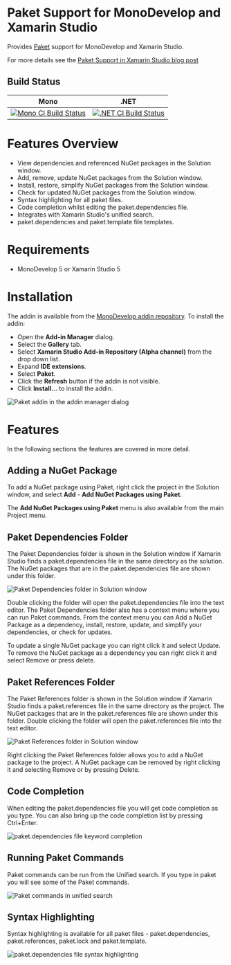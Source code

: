 # Paket Support for MonoDevelop and Xamarin Studio

Provides [Paket](http://fsprojects.github.io/Paket/) support for MonoDevelop and Xamarin Studio.

For more details see the [Paket Support in Xamarin Studio blog post](http://lastexitcode.com/blog/2015/06/09/PaketSupportInXamarinStudio/)

## Build Status

Mono | .NET
---- | ----
[![Mono CI Build Status](https://img.shields.io/travis/mrward/monodevelop-paket-addin/master.svg)](https://travis-ci.org/mrward/monodevelop-paket-addin) | [![.NET CI Build Status](https://img.shields.io/appveyor/ci/mrward/monodevelop-paket-addin/master.svg)](https://ci.appveyor.com/project/mrward/monodevelop-paket-addin)

# Features Overview

 * View dependencies and referenced NuGet packages in the Solution window.
 * Add, remove, update NuGet packages from the Solution window.
 * Install, restore, simplify NuGet packages from the Solution window.
 * Check for updated NuGet packages from the Solution window.
 * Syntax highlighting for all paket files.
 * Code completion whilst editing the paket.dependencies file.
 * Integrates with Xamarin Studio's unified search.
 * paket.dependencies and paket.template file templates.

# Requirements

 * MonoDevelop 5 or Xamarin Studio 5

# Installation

The addin is available from the [MonoDevelop addin repository](http://addins.monodevelop.com/). To install the addin:

 * Open the **Add-in Manager** dialog.
 * Select the **Gallery** tab.
 * Select **Xamarin Studio Add-in Repository (Alpha channel)** from  the drop down list.
 * Expand **IDE extensions**.
 * Select **Paket**.
 * Click the **Refresh** button if the addin is not visible.
 * Click **Install...** to install the addin.

![Paket addin in the addin manager dialog](doc/images/AddinManagerPaketAddin.png)

# Features

In the following sections the features are covered in more detail.

## Adding a NuGet Package

To add a NuGet package using Paket, right click the project in the Solution window, and select **Add** - **Add NuGet Packages using Paket**.

The **Add NuGet Packages using Paket** menu is also available from the main Project menu.

## Paket Dependencies Folder

The Paket Dependencies folder is shown in the Solution window if Xamarin Studio finds a paket.dependencies file in the same directory as the solution. The NuGet packages that are in the paket.dependencies file are shown under this folder.

![Paket Dependencies folder in Solution window](doc/images/PaketFoldersInSolutionWindow.png)

Double clicking the folder will open the paket.dependencies file into the text editor. The Paket Dependencies folder also has a context menu where you can run Paket commands. From the context menu you can Add a NuGet Package as a dependency, install, restore, update, and simplify your dependencies, or check for updates.

To update a single NuGet package you can right click it and select Update. To remove the NuGet package as a dependency you can right click it and select Remove or press delete.

## Paket References Folder

The Paket References folder is shown in the Solution window if Xamarin Studio finds a paket.references file in the same directory as the project. The NuGet packages that are in the paket.references file are shown under this folder. Double clicking the folder will open the paket.references file into the text editor.

![Paket References folder in Solution window](doc/images/PaketReferencesFolderInSolutionWindow.png)

Right clicking the Paket References folder allows you to add a NuGet package to the project. A NuGet package can be removed by right clicking it and selecting Remove or by pressing Delete.

## Code Completion

When editing the paket.dependencies file you will get code completion as you type. You can also bring up the code completion list by pressing Ctrl+Enter.

![paket.dependencies file keyword completion](doc/images/PaketDependenciesFileKeywordCompletion.png)

## Running Paket Commands

Paket commands can be run from the Unified search. If you type in paket you will see some of the Paket commands.

![Paket commands in unified search](doc/images/PaketCommandsInUnifiedSearch.png)

## Syntax Highlighting

Syntax highlighting is available for all paket files - paket.dependencies, paket.references, paket.lock and paket.template.

![paket.dependencies file syntax highlighting](doc/images/PaketDependenciesFileSyntaxHighlighting.png)